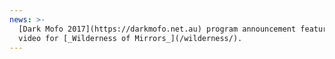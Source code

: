 ```yaml
---
news: >-
  [Dark Mofo 2017](https://darkmofo.net.au) program announcement features the
  video for [_Wilderness of Mirrors_](/wilderness/).
---
```


